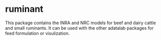 # ruminant

This package contains the INRA and NRC models for beef and dairy cattle and small ruminants. It can be used with the other adatalab packages for feed formulation or visulization.

